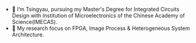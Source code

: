 - 👋 I’m Tsingyau, pursuing my Master's Degree for Integrated Circuits Design with Institution of Microelectronics of the Chinese Academy of Science(IMECAS).
- 👀 My research focus on FPGA, Image Process & Heterogeneous System Architecture.

<!---
nicyyyy/nicyyyy is a ✨ special ✨ repository because its `README.md` (this file) appears on your GitHub profile.
You can click the Preview link to take a look at your changes.
--->
